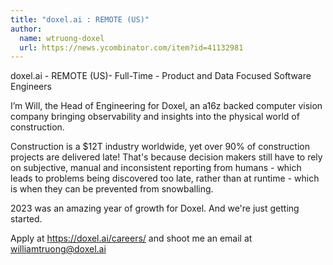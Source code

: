 ```yaml
---
title: "doxel.ai : REMOTE (US)"
author:
  name: wtruong-doxel
  url: https://news.ycombinator.com/item?id=41132981
---
```

doxel.ai - REMOTE (US)- Full-Time - Product and Data Focused Software Engineers

I’m Will, the Head of Engineering for Doxel, an a16z backed computer vision company bringing observability and insights into the physical world of construction.

Construction is a $12T industry worldwide, yet over 90% of construction projects are delivered late! That&#x27;s because decision makers still have to rely on subjective, manual and inconsistent reporting from humans - which leads to problems being discovered too late, rather than at runtime - which is when they can be prevented from snowballing.

2023 was an amazing year of growth for Doxel. And we&#x27;re just getting started.

Apply at <a href="https:&#x2F;&#x2F;doxel.ai&#x2F;careers&#x2F;" rel="nofollow">https:&#x2F;&#x2F;doxel.ai&#x2F;careers&#x2F;</a> and shoot me an email at  
williamtruong@doxel.ai
